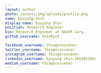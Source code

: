 ```yaml
---
layout: author
photo: /assets/img/uploads/profile.png
name: Kyuyong-Shin
display_name: Kyuyong Shin
position: Research Engineer
bio: Research Engineer at NAVER Corp.
github_username: ShinKyuY

facebook_username: thiagorossener
twitter_username: thiagorossener
instagram_username: thiagorossener
linkedin_username: kyuyong-shin-26b285199/
medium_username: thiagorossener
---
```


